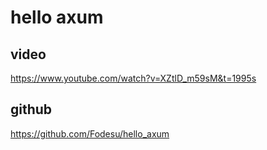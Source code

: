 # hello axum

## video 
https://www.youtube.com/watch?v=XZtlD_m59sM&t=1995s

## github
https://github.com/Fodesu/hello_axum